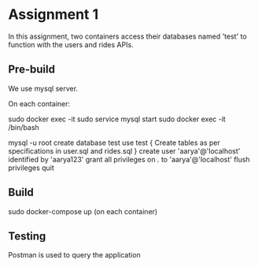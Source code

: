 # Assignment 1

In this assignment, two containers access their databases named 'test' to function with the users and rides APIs. 


## Pre-build

We use mysql server.

On each container:

sudo docker exec -it sudo service mysql start
sudo docker exec -it /bin/bash


mysql -u root
create database test
use test
{ Create tables as per specifications in user.sql and rides.sql }
create user 'aarya'@'localhost' identified by 'aarya123'
grant all privileges on *.* to 'aarya'@'localhost'
flush privileges
quit

## Build

sudo docker-compose up (on each container)


## Testing

Postman is used to query the application
